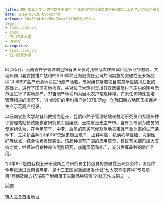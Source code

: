 ```yaml
---
title: 四川农业大学->灾害之年不减产 “川单99”创我国南方玉米30亩以上连片示范高产纪录 | sicau.com.cn
date: 2019-08-26 09:43:40
urlname: 38a5c34cbeeb5e828cc21f9665ab7fea
tags: 
- sicau.com.cn
- sicau
- 四川农业大学
- 川农大
categories:
- sicau.com.cn
- 四川农业大学
---
```



8月25日，云南省种子管理站组织有关专家对我校与大理州宾川县农业农村局、大理州宾川县农技推广站和四川川单种业有限责任公司共同实施的突破性玉米新品种“川单99”高产示范地块进行测产验收。专家组在听取项目实施单位情况汇报的基础上，进行了田间实地检查，并对位于大理州宾川县宾居镇毗村辛庄村的连片示范区进行了实地测产，31亩测产地块均为当地农户常规种植，在无任何特殊栽培管理措施的情况下，“川单99”的平均亩产达1078.17kg，创我国南方地区玉米连片生产示范高产纪录。

以云南农业大学赵自仙教授为组长，昆明市种子管理站站长魏明研究员和大理州种子管理站站长欧阳作富研究员为副组长，云南省玉米主产市、县有关专家为成员的专家组认为，在今年前干、中涝、后旱的恶劣气候及草地贪夜蛾严重为害的生产条件下，玉米新品种“川单99”仍然表现出高产、出籽率高、抗病抗旱性强、抗倒性好等优点，综合性状表现突出，该品种具有广阔的应用前景，建议有关部门加大支持力度，继续进行良种良法配套研究，加速示范和推广，充分发挥品种的增产作用。

“川单99”是由我校玉米研究所兰海研究员主持选育的突破性玉米杂交种，该品种今年已通过云南省审定，是十三五国家重点研发计划“七大农作物育种”专项项目“西南及南方抗逆高产耐瘠薄玉米新品种培育”的标志性成果之一。



![图](https://news.sicau.edu.cn/__local/9/47/F4/844291322DC5A623E3A8598478F_AAC30EDE_1DF63.jpg)

[转入文章首发地址](https://news.sicau.edu.cn/info/1078/52916.htm)